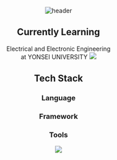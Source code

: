 <div align="center">
  
  ![header](https://capsule-render.vercel.app/api?type=waving&color=gradient&customColorList=3&height=250&text=SeungBeom%20Cheon&fontColor=FFFFFF&fontSize=80)

  ## Currently Learning
  
  <div font-style="oblique">Electrical and Electronic Engineering</div> at YONSEI UNIVERSITY
  
  
  
  <img src="https://img.shields.io/badge/JAVA-007396?style=for-the-badge&logo=Java&logoColor=white">
  
  ## Tech Stack
  
  ### Language
  
  ### Framework
  
  ### Tools
  <a href="https://www.instagram.com/0921sean?igsh=b3Q1bngwaGs1aHB3" target="_blank"><img src="https://img.shields.io/badge/0921sean-배경색?style=flat&logo=appveyor&logoColor=E4405F"/></a>
  
</div>
